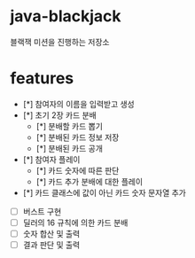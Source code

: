 # java-blackjack
블랙잭 미션을 진행하는 저장소

# features
* [*] 참여자의 이름을 입력받고 생성
* [*] 초기 2장 카드 분배
    * [*] 분배할 카드 뽑기
    * [*] 분배된 카드 정보 저장
    * [*] 분배된 카드 공개
* [*] 참여자 플레이
    * [*] 카드 숫자에 따른 판단
    * [*] 카드 추가 분배에 대한 플레이
* [*] 카드 클래스에 값이 아닌 카드 숫자 문자열 추가
* [ ] 버스트 구현
* [ ] 딜러의 16 규칙에 의한 카드 분배
* [ ] 숫자 합산 및 출력
* [ ] 결과 판단 및 출력